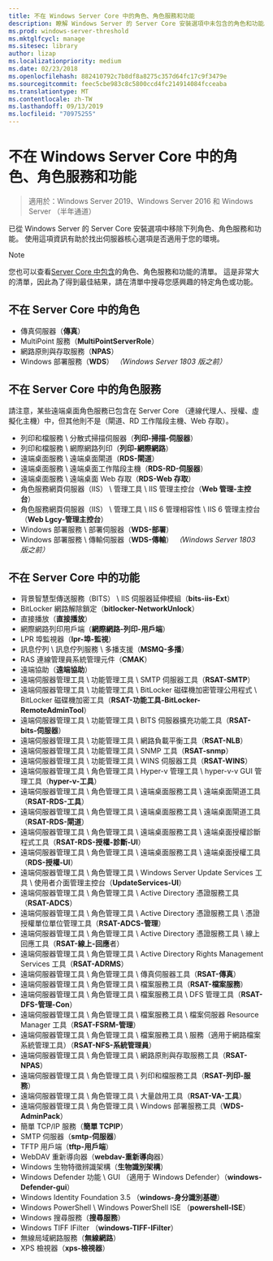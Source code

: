 ```yaml
---
title: 不在 Windows Server Core 中的角色、角色服務和功能
description: 瞭解 Windows Server 的 Server Core 安裝選項中未包含的角色和功能。
ms.prod: windows-server-threshold
ms.mktglfcycl: manage
ms.sitesec: library
author: lizap
ms.localizationpriority: medium
ms.date: 02/23/2018
ms.openlocfilehash: 882410792c7b8df8a8275c357d64fc17c9f3479e
ms.sourcegitcommit: feec5cbe983c8c5800ccd4fc214914084fcceaba
ms.translationtype: MT
ms.contentlocale: zh-TW
ms.lasthandoff: 09/13/2019
ms.locfileid: "70975255"
---
```

# <a name="roles-role-services-and-features-not-in-windows-server---server-core"></a>不在 Windows Server Core 中的角色、角色服務和功能

> 適用於：Windows Server 2019、Windows Server 2016 和 Windows Server （半年通道）

已從 Windows Server 的 Server Core 安裝選項中移除下列角色、角色服務和功能。 使用這項資訊有助於找出伺服器核心選項是否適用于您的環境。

> [!NOTE]
> 您也可以查看[Server Core 中包含](server-core-roles-and-services.md)的角色、角色服務和功能的清單。 這是非常大的清單，因此為了得到最佳結果，請在清單中搜尋您感興趣的特定角色或功能。

## <a name="roles-not-in-server-core"></a>不在 Server Core 中的角色

- 傳真伺服器（**傳真**）
- MultiPoint 服務（**MultiPointServerRole**）
- 網路原則與存取服務（**NPAS**）
- Windows 部署服務（**WDS**） *（Windows Server 1803 版之前）*

## <a name="role-services-not-in-server-core"></a>不在 Server Core 中的角色服務
請注意，某些遠端桌面角色服務已包含在 Server Core （連線代理人、授權、虛擬化主機）中，但其他則不是（閘道、RD 工作階段主機、Web 存取）。

- 列印和檔服務 \ 分散式掃描伺服器（**列印-掃描-伺服器**）
- 列印和檔服務 \ 網際網路列印（**列印-網際網路**）
- 遠端桌面服務 \ 遠端桌面閘道（**RDS-閘道**）
- 遠端桌面服務 \ 遠端桌面工作階段主機（**RDS-RD-伺服器**）
- 遠端桌面服務 \ 遠端桌面 Web 存取（**RDS-Web 存取**）
- 角色服務網頁伺服器（IIS） \ 管理工具 \ IIS 管理主控台（**Web 管理-主控台**）
- 角色服務網頁伺服器（IIS） \ 管理工具 \ IIS 6 管理相容性 \ IIS 6 管理主控台（**Web Lgcy-管理主控台**）
- Windows 部署服務 \ 部署伺服器（**WDS-部署**）
- Windows 部署服務 \ 傳輸伺服器（**WDS-傳輸**） *（Windows Server 1803 版之前）*

## <a name="features-not-in-server-core"></a>不在 Server Core 中的功能
- 背景智慧型傳送服務（BITS） \ IIS 伺服器延伸模組（**bits-iis-Ext**）
- BitLocker 網路解除鎖定（**bitlocker-NetworkUnlock**）
- 直接播放（**直接播放**）
- 網際網路列印用戶端（**網際網路-列印-用戶端**）
- LPR 埠監視器（**lpr-埠-監視**）
- 訊息佇列 \ 訊息佇列服務 \ 多播支援（**MSMQ-多播**）
- RAS 連線管理員系統管理元件（**CMAK**）
- 遠端協助（**遠端協助**）
- 遠端伺服器管理工具 \ 功能管理工具 \ SMTP 伺服器工具（**RSAT-SMTP**）
- 遠端伺服器管理工具 \ 功能管理工具 \ BitLocker 磁碟機加密管理公用程式 \ BitLocker 磁碟機加密工具（**RSAT-功能工具-BitLocker-RemoteAdminTool**）
- 遠端伺服器管理工具 \ 功能管理工具 \ BITS 伺服器擴充功能工具（**RSAT-bits-伺服器**）
- 遠端伺服器管理工具 \ 功能管理工具 \ 網路負載平衡工具（**RSAT-NLB**）
- 遠端伺服器管理工具 \ 功能管理工具 \ SNMP 工具（**RSAT-snmp**）
- 遠端伺服器管理工具 \ 功能管理工具 \ WINS 伺服器工具（**RSAT-WINS**）
- 遠端伺服器管理工具 \ 角色管理工具 \ Hyper-v 管理工具 \ hyper-v-v GUI 管理工具（**hyper-v-工具**）
- 遠端伺服器管理工具 \ 角色管理工具 \ 遠端桌面服務工具 \ 遠端桌面閘道工具（**RSAT-RDS-工具**）
- 遠端伺服器管理工具 \ 角色管理工具 \ 遠端桌面服務工具 \ 遠端桌面閘道工具（**RSAT-RDS-閘道**）
- 遠端伺服器管理工具 \ 角色管理工具 \ 遠端桌面服務工具 \ 遠端桌面授權診斷程式工具（**RSAT-RDS-授權-診斷-UI**）
- 遠端伺服器管理工具 \ 角色管理工具 \ 遠端桌面服務工具 \ 遠端桌面授權工具（**RDS-授權-UI**）
- 遠端伺服器管理工具 \ 角色管理工具 \ Windows Server Update Services 工具 \ 使用者介面管理主控台（**UpdateServices-UI**）
- 遠端伺服器管理工具 \ 角色管理工具 \ Active Directory 憑證服務工具（**RSAT-ADCS**）
- 遠端伺服器管理工具 \ 角色管理工具 \ Active Directory 憑證服務工具 \ 憑證授權單位單位管理工具（**RSAT-ADCS-管理**）
- 遠端伺服器管理工具 \ 角色管理工具 \ Active Directory 憑證服務工具 \ 線上回應工具（**RSAT-線上-回應**者）
- 遠端伺服器管理工具 \ 角色管理工具 \ Active Directory Rights Management Services 工具（**RSAT-ADRMS**）
- 遠端伺服器管理工具 \ 角色管理工具 \ 傳真伺服器工具（**RSAT-傳真**）
- 遠端伺服器管理工具 \ 角色管理工具 \ 檔案服務工具（**RSAT-檔案服務**）
- 遠端伺服器管理工具 \ 角色管理工具 \ 檔案服務工具 \ DFS 管理工具（**RSAT-DFS-管理-Con**）
- 遠端伺服器管理工具 \ 角色管理工具 \ 檔案服務工具 \ 檔案伺服器 Resource Manager 工具（**RSAT-FSRM-管理**）
- 遠端伺服器管理工具 \ 角色管理工具 \ 檔案服務工具 \ 服務（適用于網路檔案系統管理工具）（**RSAT-NFS-系統管理員**）
- 遠端伺服器管理工具 \ 角色管理工具 \ 網路原則與存取服務工具（**RSAT-NPAS**）
- 遠端伺服器管理工具 \ 角色管理工具 \ 列印和檔服務工具（**RSAT-列印-服務**）
- 遠端伺服器管理工具 \ 角色管理工具 \ 大量啟用工具（**RSAT-VA-工具**）
- 遠端伺服器管理工具 \ 角色管理工具 \ Windows 部署服務工具（**WDS-AdminPack**）
- 簡單 TCP/IP 服務（**簡單 TCPIP**）
- SMTP 伺服器（**smtp-伺服器**）
- TFTP 用戶端（**tftp-用戶端**）
- WebDAV 重新導向器（**webdav-重新導向**器）
- Windows 生物特徵辨識架構（**生物識別架構**）
- Windows Defender 功能 \ GUI （適用于 Windows Defender）（**windows-Defender-gui**）
- Windows Identity Foundation 3.5 （**windows-身分識別基礎**）
- Windows PowerShell \ Windows PowerShell ISE （**powershell-ISE**）
- Windows 搜尋服務（**搜尋服務**）
- Windows TIFF IFilter （**windows-TIFF-IFilter**）
- 無線局域網路服務（**無線網路**）
- XPS 檢視器（**xps-檢視器**）
